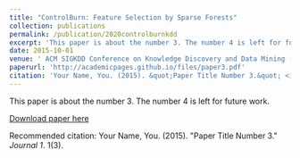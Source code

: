 ```yaml
---
title: "ControlBurn: Feature Selection by Sparse Forests"
collection: publications
permalink: /publication/2020controlburnkdd
excerpt: 'This paper is about the number 3. The number 4 is left for future work.'
date: 2015-10-01
venue: ' ACM SIGKDD Conference on Knowledge Discovery and Data Mining (KDD), 2021'
paperurl: 'http://academicpages.github.io/files/paper3.pdf'
citation: 'Your Name, You. (2015). &quot;Paper Title Number 3.&quot; <i>Journal 1</i>. 1(3).'
---
```

This paper is about the number 3. The number 4 is left for future work.

[Download paper here](http://academicpages.github.io/files/paper3.pdf)

Recommended citation: Your Name, You. (2015). "Paper Title Number 3." <i>Journal 1</i>. 1(3).
